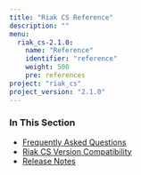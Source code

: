 ```yaml
---
title: "Riak CS Reference"
description: ""
menu:
  riak_cs-2.1.0:
    name: "Reference"
    identifier: "reference"
    weight: 500
    pre: references
project: "riak_cs"
project_version: "2.1.0"
---
```


### In This Section

- [Frequently Asked Questions](../cookbooks/faqs/riak-cs/)
- [Riak CS Version Compatibility](../cookbooks/version-compatibility/)
- [Release Notes](../cookbooks/release-notes/)
